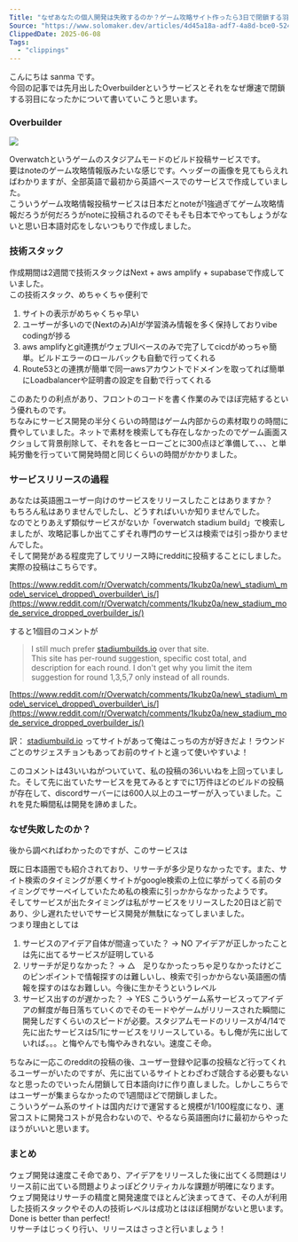 ```yaml
---
Title: "なぜあなたの個人開発は失敗するのか？ゲーム攻略サイト作ったら3日で閉鎖する羽目になった件について"
Source: "https://www.solomaker.dev/articles/4d45a18a-adf7-4a8d-bce0-52468058d803"
ClippedDate: 2025-06-08
Tags:
  - "clippings"
---
```


こんにちは sanma です。  
今回の記事では先月出したOverbuilderというサービスとそれをなぜ爆速で閉鎖する羽目になったかについて書いていこうと思います。

### Overbuilder

![](https://emkvgehknlmeaptpdkes.supabase.co/storage/v1/object/public/progress-images/230f4c08-44ab-4508-93c6-50901bacfd9d/articles/1749386052178-new-stadium-mode-service-dropped-overbuilder-is-here-v0-uiwskrruhq2f1.png)

Overwatchというゲームのスタジアムモードのビルド投稿サービスです。  
要はnoteのゲーム攻略情報版みたいな感じです。ヘッダーの画像を見てもらえればわかりますが、全部英語で最初から英語ベースでのサービスで作成していました。  
こういうゲーム攻略情報投稿サービスは日本だとnoteが1強過ぎてゲーム攻略情報だろうが何だろうがnoteに投稿されるのでそもそも日本でやってもしょうがないと思い日本語対応をしないつもりで作成しました。

### 技術スタック

作成期間は2週間で技術スタックはNext + aws amplify + supabaseで作成していました。  
この技術スタック、めちゃくちゃ便利で

1. サイトの表示がめちゃくちゃ早い
2. ユーザーが多いので(Nextのみ)AIが学習済み情報を多く保持しておりvibe codingが捗る
3. aws amplifyとgit連携がウェブUIベースのみで完了してcicdがめっちゃ簡単。ビルドエラーのロールバックも自動で行ってくれる
4. Route53との連携が簡単で同一awsアカウントでドメインを取ってれば簡単にLoadbalancerや証明書の設定を自動で行ってくれる

このあたりの利点があり、フロントのコードを書く作業のみでほぼ完結するという優れものです。  
ちなみにサービス開発の半分くらいの時間はゲーム内部からの素材取りの時間に費やしていました。ネットで素材を検索しても存在しなかったのでゲーム画面スクショして背景削除して、それを各ヒーローごとに300点ほど準備して、、、と単純労働を行っていて開発時間と同じくらいの時間がかかりました。

### サービスリリースの過程

あなたは英語圏ユーザー向けのサービスをリリースしたことはありますか？  
もちろん私はありませんでしたし、どうすればいいか知りませんでした。  
なのでとりあえず類似サービスがないか「overwatch stadium build」で検索しましたが、攻略記事しか出てこずそれ専門のサービスは検索では引っ掛かりませんでした。  
そして開発がある程度完了してリリース時にredditに投稿することにしました。  
実際の投稿はこちらです。

[https://www.reddit.com/r/Overwatch/comments/1kubz0a/new\_stadium\_mode\_service\_dropped\_overbuilder\_is/](https://www.reddit.com/r/Overwatch/comments/1kubz0a/new_stadium_mode_service_dropped_overbuilder_is/)

すると1個目のコメントが

> I still much prefer [stadiumbuilds.io](http://stadiumbuilds.io/) over that site.  
> This site has per-round suggestion, specific cost total, and description for each round. I don't get why you limit the item suggestion for round 1,3,5,7 only instead of all rounds.

[https://www.reddit.com/r/Overwatch/comments/1kubz0a/new\_stadium\_mode\_service\_dropped\_overbuilder\_is/](https://www.reddit.com/r/Overwatch/comments/1kubz0a/new_stadium_mode_service_dropped_overbuilder_is/)

訳： [stadiumbuild.io](http://stadiumbuild.io/) ってサイトがあって俺はこっちの方が好きだよ！ラウンドごとのサジェスチョンもあってお前のサイトと違って使いやすいよ！

このコメントは43いいねがついていて、私の投稿の36いいねを上回っていました。そして先に出ていたサービスを見てみるとすでに1万件ほどのビルドの投稿が存在して、discordサーバーには600人以上のユーザーが入っていました。これを見た瞬間私は開発を諦めました。

### なぜ失敗したのか？

後から調べればわかったのですが、このサービスは

既に日本語圏でも紹介されており、リサーチが多少足りなかったです。また、サイト検索のタイミングが悪くサイトがgoogle検索の上位に挙がってくる前のタイミングでサーベイしていたため私の検索に引っかからなかったようです。  
そしてサービスが出たタイミングは私がサービスをリリースした20日ほど前であり、少し遅れたせいでサービス開発が無駄になってしまいました。  
つまり理由としては

1. サービスのアイデア自体が間違っていた？ -> NO アイデアが正しかったことは先に出てるサービスが証明している
2. リサーチが足りなかった？ -> △　足りなかったっちゃ足りなかったけどこのピンポイントで情報探すのは難しいし、検索で引っかからない英語圏の情報を探すのはなお難しい。今後に生かそうというレベル
3. サービス出すのが遅かった？ -> YES こういうゲーム系サービスってアイデアの鮮度が毎日落ちていくのでそのモードやゲームがリリースされた瞬間に開発しだすくらいのスピードが必要。スタジアムモードのリリースが4/14で先に出たサービスは5/1にサービスをリリースしている。もし俺が先に出していれば。。。と悔やんでも悔やみきれない。速度こそ命。

ちなみに一応このredditの投稿の後、ユーザー登録や記事の投稿など行ってくれるユーザーがいたのですが、先に出ているサイトとわざわざ競合する必要もないなと思ったのでいったん閉鎖して日本語向けに作り直しました。しかしこちらではユーザーが集まらなかったので1週間ほどで閉鎖しました。  
こういうゲーム系のサイトは国内だけで運営すると規模が1/100程度になり、運営コストに開発コストが見合わないので、やるなら英語圏向けに最初からやったほうがいいと思います。

### まとめ

ウェブ開発は速度こそ命であり、アイデアをリリースした後に出てくる問題はリリース前に出ている問題よりよっぽどクリティカルな課題が明確になります。  
ウェブ開発はリサーチの精度と開発速度でほとんど決まってきて、その人が利用した技術スタックやその人の技術レベルは成功とはほぼ相関がないと思います。  
Done is better than perfect!  
リサーチはじっくり行い、リリースはさっさと行いましょう！